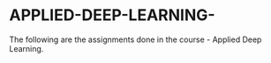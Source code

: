 # APPLIED-DEEP-LEARNING-

The following are the assignments done in the course - Applied Deep Learning. 
